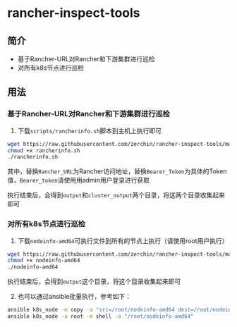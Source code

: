 # rancher-inspect-tools

## 简介
- 基于Rancher-URL对Rancher和下游集群进行巡检
- 对所有k8s节点进行巡检

## 用法
### 基于Rancher-URL对Rancher和下游集群进行巡检

1. 下载`scripts/rancherinfo.sh`脚本到主机上执行即可
```bash
wget https://raw.githubusercontent.com/zerchin/rancher-inspect-tools/main/scripts/rancherinfo.sh
chmod +x rancherinfo.sh
./rancherinfo.sh
```
其中，替换`Rancher_URL`为Rancher访问地址，替换`Bearer_Token`为具体的Token值，`Bearer_token`请使用用admin用户登录进行获取

执行结束后，会得到`output`和`cluster_output`两个目录，将这两个目录收集起来即可

### 对所有k8s节点进行巡检

1. 下载`nodeinfo-amd64`可执行文件到所有的节点上执行（请使用root用户执行）
```bash
wget https://raw.githubusercontent.com/zerchin/rancher-inspect-tools/main/nodeinfo-amd64
chmod +x nodeinfo-amd64
./nodeinfo-amd64
```
执行结束后，会得到`output`这个目录，将这个目录收集起来即可

2. 也可以通过ansible批量执行，参考如下：
```bash
ansible k8s_node -m copy -a "src=/root/nodeinfo-amd64 dest=/root/nodeinfo-amd64 owner=root group=root mode=0755"
ansible k8s_node -u root -m shell -a "/root/nodeinfo-amd64"
```

